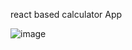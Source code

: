 react based calculator App

![image](https://github.com/2suRaj22/calculator-App/assets/118765700/7e237822-e968-47ed-8f06-14fc81521021)
